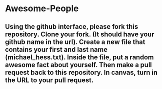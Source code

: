 # Awesome-People

## Using the github interface, please fork this repository.  Clone your fork.  (It should have your github name in the url).  Create a new file that contains your first and last name (michael_hess.txt).  Inside the file, put a random awesome fact about yourself.    Then make a pull request back to this repository.  In canvas, turn in the URL to your pull request. 
